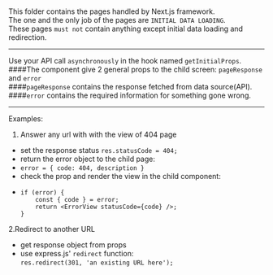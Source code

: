#
This folder contains the pages handled by Next.js framework.  
The one and the only job of the pages are `INITIAL DATA LOADING`.  
These pages `must not` contain anything except initial data loading and redirection.  
___
Use your API call `asynchronously` in the hook named `getInitialProps`.  
####The component give 2 general props to the child screen: `pageResponse` and `error`  
####`pageResponse` contains the response fetched from data source(API).  
####`error` contains the required information for something gone wrong.
___

Examples:  
1. Answer any url with with the view of 404 page  
- set the response status `res.statusCode = 404;`  
- return the error object to the child page:  
- ```error = { code: 404, description }```  
- check the prop and render the view in the child component:  
-
    ```
    if (error) {
        const { code } = error;
        return <ErrorView statusCode={code} />;
    }
    ```  
  
2.Redirect to another URL  
- get response object from props  
- use express.js' `redirect` function:    
    ```res.redirect(301, 'an existing URL here');```
